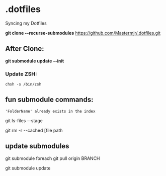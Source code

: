 # .dotfiles
Syncing my Dotfiles

**git clone --recurse-submodules** https://github.com/Mastermjr/.dotfiles.git  

## After Clone:
**git submodule update --init**  
### Update ZSH:
```shell
chsh -s /bin/zsh
```

## fun submodule commands:
  `'FolderName' already exists in the index` 

  git ls-files --stage

  git rm -r --cached [file path

## update submodules
  git submodule foreach git pull origin BRANCH

  git submodule update
